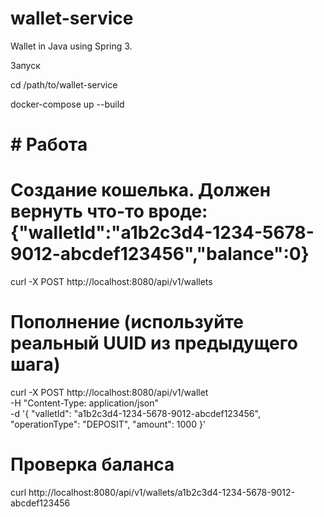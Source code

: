# wallet-service
Wallet in Java using Spring 3.

Запуск 

cd /path/to/wallet-service

docker-compose up --build

#  # Работа 

# Создание кошелька. Должен вернуть что-то вроде: {"walletId":"a1b2c3d4-1234-5678-9012-abcdef123456","balance":0}

curl -X POST http://localhost:8080/api/v1/wallets

# Пополнение (используйте реальный UUID из предыдущего шага)
curl -X POST http://localhost:8080/api/v1/wallet \
  -H "Content-Type: application/json" \
  -d '{
    "valletId": "a1b2c3d4-1234-5678-9012-abcdef123456",
    "operationType": "DEPOSIT",
    "amount": 1000
  }'

# Проверка баланса
curl http://localhost:8080/api/v1/wallets/a1b2c3d4-1234-5678-9012-abcdef123456
